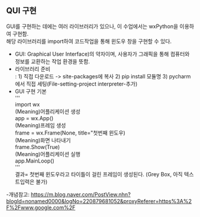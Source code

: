 ## QUI 구현
GUI를 구현하는 데에는 여러 라이브러리가 있으나, 이 수업에서는 wxPython을 이용하여 구현함.<br/>
해당 라이브러리를 import하여 코드작업을 통해 윈도우 창을 구현할 수 있다.<br/>
- GUI: Graphical User Interface)의 약자이며, 사용자가 그래픽을 통해 컴퓨터와 정보를 교환하는 작업 환경을 뜻함.<br/>
- 라이브러리 준비<br/>
  : 1) 직접 다운로드 -> site-packages에 복사  2) pip install 모듈명  3) pycharm에서 직접 세팅(File-setting-project interpreter-추가)
  <br/>
- GUI 구현 기본<br/>
'''<br/>
import wx <br/>
(Meaning)어플리케이션 생성<br/>
app = wx.App()<br/>
(Meaning)프레임 생성<br/>
frame = wx.Frame(None, title="첫번째 윈도우)<br/>
(Meaning)화면 나타내기<br/>
frame.Show(True)<br/>
(Meaning)어플리케이션 실행<br/>
app.MainLoop()<br/>
'''<br/>
결과= 첫번째 윈도우라고 타이틀이 걸린 프레임이 생성된다. (Grey Box, 아직 텍스트입력은 불가)<br/>

-개념참고: https://m.blog.naver.com/PostView.nhn?blogId=nonamed0000&logNo=220879681052&proxyReferer=https%3A%2F%2Fwww.google.com%2F
